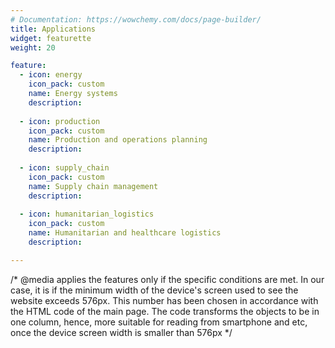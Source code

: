 ```yaml
---
# Documentation: https://wowchemy.com/docs/page-builder/
title: Applications
widget: featurette 
weight: 20

feature:
  - icon: energy 
    icon_pack: custom
    name: Energy systems
    description: 
    
  - icon: production
    icon_pack: custom
    name: Production and operations planning
    description:
    
  - icon: supply_chain
    icon_pack: custom
    name: Supply chain management
    description:
    
  - icon: humanitarian_logistics
    icon_pack: custom
    name: Humanitarian and healthcare logistics
    description:

---
```

/* @media applies the features only if the specific conditions are met. In our case, it is if the minimum width of the device's screen used to see the website exceeds 576px. This number has been chosen in accordance with the HTML code of the main page. The code transforms the objects to be in one column, hence, more suitable for reading from smartphone and etc, once the device screen width is smaller than 576px */

<style>
	/* set icons sizes*/
	#applications .row.featurette .col-12 .featurette-icon img {
   	 height: 50%;
 	 width: 50%}
@media (min-width: 576px)
{   /* remove unnecessary "grey" object that appears on the page for some reason */
    #applications .row.featurette .col-md-12:nth-child(2) {display: none}
    /* centre and make fit the whole space for the applications section (each application takes 25% of the total width*/
    #applications .row.featurette {justify-content: center}
    #applications .row.featurette .col-sm-4 {
    max-width: 100% !important;
    flex: 0 0 25%; }

    
}
 </style>